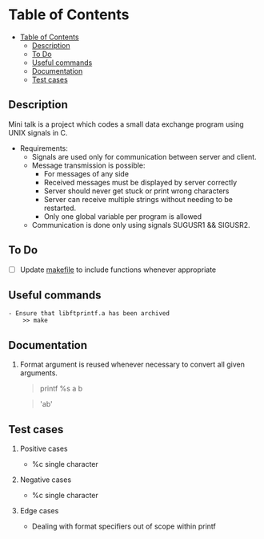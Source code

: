 # Table of Contents

- [Table of Contents](#table-of-contents)
  - [Description](#description)
  - [To Do](#to-do)
  - [Useful commands](#useful-commands)
  - [Documentation](#documentation)
  - [Test cases](#test-cases)

## Description
Mini talk is a project which codes a small data exchange program
using UNIX signals in C.

- Requirements: 
  - Signals are used only for communication between server and client. 
  - Message transmission is possible:
    - For messages of any side
    - Received messages must be displayed by server correctly
    - Server should never get stuck or print wrong characters
    - Server can receive multiple strings without needing to be restarted.
    - Only one global variable per program is allowed
  - Communication is done only using signals SUGUSR1 && SIGUSR2.

## To Do
- [ ] Update [makefile](Makefile) to include functions whenever appropriate

## Useful commands
	- Ensure that libftprintf.a has been archived
		>> make


## Documentation

1. Format argument is reused whenever necessary to convert all given arguments.
   > printf %s a b

   > 'ab'



## Test cases

1. Positive cases
   - %c single character


2. Negative cases
   - %c single character


3. Edge cases
   - Dealing with format specifiers out of scope within printf

